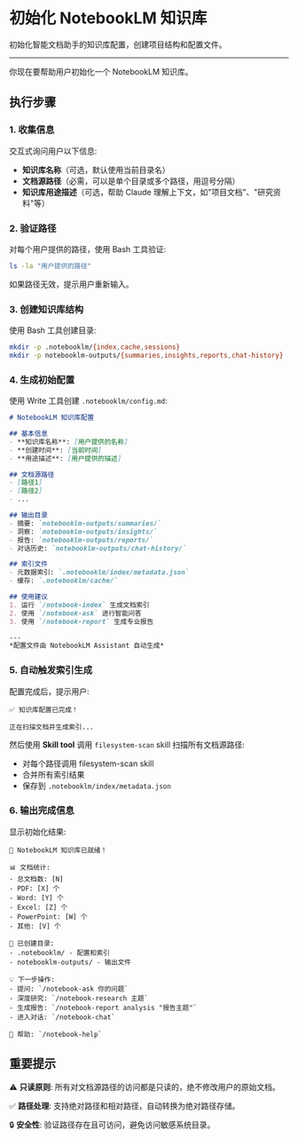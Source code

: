 # 初始化 NotebookLM 知识库

初始化智能文档助手的知识库配置，创建项目结构和配置文件。

---

你现在要帮助用户初始化一个 NotebookLM 知识库。

## 执行步骤

### 1. 收集信息

交互式询问用户以下信息:
- **知识库名称**（可选，默认使用当前目录名）
- **文档源路径**（必需，可以是单个目录或多个路径，用逗号分隔）
- **知识库用途描述**（可选，帮助 Claude 理解上下文，如"项目文档"、"研究资料"等）

### 2. 验证路径

对每个用户提供的路径，使用 Bash 工具验证:
```bash
ls -la "用户提供的路径"
```

如果路径无效，提示用户重新输入。

### 3. 创建知识库结构

使用 Bash 工具创建目录:
```bash
mkdir -p .notebooklm/{index,cache,sessions}
mkdir -p notebooklm-outputs/{summaries,insights,reports,chat-history}
```

### 4. 生成初始配置

使用 Write 工具创建 `.notebooklm/config.md`:

```markdown
# NotebookLM 知识库配置

## 基本信息
- **知识库名称**: [用户提供的名称]
- **创建时间**: [当前时间]
- **用途描述**: [用户提供的描述]

## 文档源路径
- [路径1]
- [路径2]
- ...

## 输出目录
- 摘要: `notebooklm-outputs/summaries/`
- 洞察: `notebooklm-outputs/insights/`
- 报告: `notebooklm-outputs/reports/`
- 对话历史: `notebooklm-outputs/chat-history/`

## 索引文件
- 元数据索引: `.notebooklm/index/metadata.json`
- 缓存: `.notebooklm/cache/`

## 使用建议
1. 运行 `/notebook-index` 生成文档索引
2. 使用 `/notebook-ask` 进行智能问答
3. 使用 `/notebook-report` 生成专业报告

---
*配置文件由 NotebookLM Assistant 自动生成*
```

### 5. 自动触发索引生成

配置完成后，提示用户:
```
✅ 知识库配置已完成！

正在扫描文档并生成索引...
```

然后使用 **Skill tool** 调用 `filesystem-scan` skill 扫描所有文档源路径:
- 对每个路径调用 filesystem-scan skill
- 合并所有索引结果
- 保存到 `.notebooklm/index/metadata.json`

### 6. 输出完成信息

显示初始化结果:
```
🎉 NotebookLM 知识库已就绪！

📊 文档统计:
- 总文档数: [N]
- PDF: [X] 个
- Word: [Y] 个
- Excel: [Z] 个
- PowerPoint: [W] 个
- 其他: [V] 个

📁 已创建目录:
- .notebooklm/ - 配置和索引
- notebooklm-outputs/ - 输出文件

💡 下一步操作:
- 提问: `/notebook-ask 你的问题`
- 深度研究: `/notebook-research 主题`
- 生成报告: `/notebook-report analysis "报告主题"`
- 进入对话: `/notebook-chat`

📖 帮助: `/notebook-help`
```

## 重要提示

⚠️ **只读原则**: 所有对文档源路径的访问都是只读的，绝不修改用户的原始文档。

✅ **路径处理**: 支持绝对路径和相对路径，自动转换为绝对路径存储。

🔒 **安全性**: 验证路径存在且可访问，避免访问敏感系统目录。
